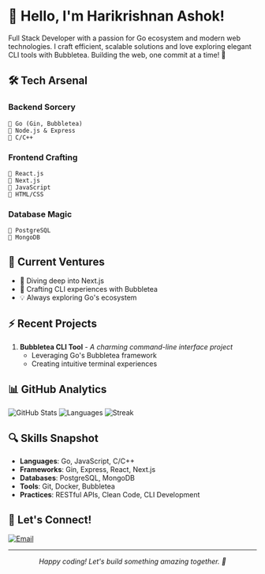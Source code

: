 # 👋 Hello, I'm Harikrishnan Ashok!

Full Stack Developer with a passion for Go ecosystem and modern web technologies. I craft efficient, scalable solutions and love exploring elegant CLI tools with Bubbletea. Building the web, one commit at a time! 🚀

## 🛠️ Tech Arsenal

### Backend Sorcery
```
🔸 Go (Gin, Bubbletea)
🔸 Node.js & Express
🔸 C/C++
```

### Frontend Crafting
```
🔸 React.js
🔸 Next.js
🔸 JavaScript
🔸 HTML/CSS
```

### Database Magic
```
🔸 PostgreSQL
🔸 MongoDB
```

## 🌱 Current Ventures
- 🚀 Diving deep into Next.js
- 🎯 Crafting CLI experiences with Bubbletea
- 💡 Always exploring Go's ecosystem

## ⚡ Recent Projects
1. **Bubbletea CLI Tool** - _A charming command-line interface project_
   - Leveraging Go's Bubbletea framework
   - Creating intuitive terminal experiences

## 📊 GitHub Analytics

![GitHub Stats](https://github-readme-stats.vercel.app/api?username=Harikrishnan-Ashok&show_icons=true&theme=tokyonight)
![Languages](https://github-readme-stats.vercel.app/api/top-langs/?username=Harikrishnan-Ashok&layout=compact&theme=tokyonight)
![Streak](https://github-readme-streak-stats.herokuapp.com/?user=Harikrishnan-Ashok&theme=tokyonight)

## 🔍 Skills Snapshot
- **Languages**: Go, JavaScript, C/C++
- **Frameworks**: Gin, Express, React, Next.js
- **Databases**: PostgreSQL, MongoDB
- **Tools**: Git, Docker, Bubbletea
- **Practices**: RESTful APIs, Clean Code, CLI Development

## 🤝 Let's Connect!

<div align="left">
  <a href="mailto:harikrishnanashok2001@gmail.com">
    <img src="https://img.shields.io/badge/Email-D14836?style=for-the-badge&logo=gmail&logoColor=white" alt="Email"/>
  </a>
  <!-- Add your other social links here with similar badges -->
</div>

---

<div align="center">
  <i>Happy coding! Let's build something amazing together. 🚀</i>
</div>
